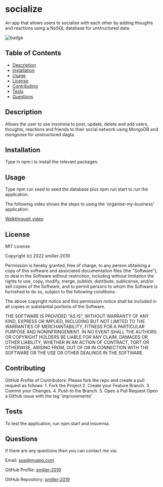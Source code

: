# socialize

An app that allows users to socialise with each other by adding thoughts and reactions using a NoSQL database for unstructured data.

![badge](https://img.shields.io/badge/License-MIT-blue.svg)

## Table of Contents

- [Description](#description)
- [Installation](#installation)
- [Usage](#usage)
- [License](#license)
- [Contributing](#contributing)
- [Tests](#tests)
- [Questions](#questions)

## Description

Allows the user to use insomnia to post, update, delete and add users, thoughts, reactions and friends to their social network using MongoDB and mongoose for unstructured dagta.

## Installation

Type in npm i to install the relevant packages.

## Usage

Type npm run seed to seed the database plus npm run start to run the application.

The following video shows the steps to using the 'organise-my-business' application:

[Walkthrough video](https://drive.google.com/file/d/1Hn1pegrBVFh6rILXxtbFWgiUKBI80Ra4/view?usp=share_link)

## License

MIT License

Copyright (c) 2022 smiller-2019

Permission is hereby granted, free of charge, to any person obtaining a copy
of this software and associated documentation files (the "Software"), to deal in the Software without restriction, including without limitation the rights to use, copy, modify, merge, publish, distribute, sublicense, and/or sell copies of the Software, and to permit persons to whom the Software is
furnished to do so, subject to the following conditions:

The above copyright notice and this permission notice shall be included in all copies or substantial portions of the Software.

THE SOFTWARE IS PROVIDED "AS IS", WITHOUT WARRANTY OF ANY KIND, EXPRESS OR
IMPLIED, INCLUDING BUT NOT LIMITED TO THE WARRANTIES OF MERCHANTABILITY,
FITNESS FOR A PARTICULAR PURPOSE AND NONINFRINGEMENT. IN NO EVENT SHALL THE
AUTHORS OR COPYRIGHT HOLDERS BE LIABLE FOR ANY CLAIM, DAMAGES OR OTHER
LIABILITY, WHETHER IN AN ACTION OF CONTRACT, TORT OR OTHERWISE, ARISING FROM, OUT OF OR IN CONNECTION WITH THE SOFTWARE OR THE USE OR OTHER DEALINGS IN THE SOFTWARE.

## Contributing

GitHub Profile of Contributors: Please fork the repo and create a pull request as follows: 1. Fork the Project 2. Create your Feature Branch. 3. Commit your Changes. 4. Push to the Branch. 5. Open a Pull Request
Open a Github issue with the tag 'improvements'

## Tests

To test the application, run npm start and insomnia.

## Questions

If there are any questions then you can contact me via:

Email: sue@myapp.com

GitHub Profile: [smiller-2019](https://github.com/smiller-2019/)

GitHub Repository: [smiller-2019](https://github.com/smiller-2019/socialize)
